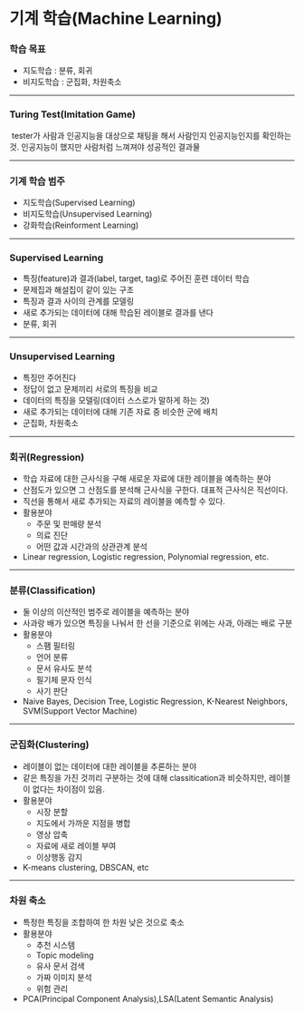 # 기계 학습(Machine Learning)



### 학습 목표

- 지도학습 : 분류, 회귀
- 비지도학습 : 군집화, 차원축소



---



### Turing Test(Imitation Game)

​	tester가 사람과 인공지능을 대상으로 채팅을 해서 사람인지 인공지능인지를 확인하는 것. 인공지능이 했지만 사람처럼 느껴져야 성공적인 결과물



---



### 기계 학습 범주

- 지도학습(Supervised Learning)
- 비지도학습(Unsupervised Learning)
- 강화학습(Reinforment Learning)



---



### Supervised Learning

- 특징(feature)과 결과(label, target, tag)로 주어진 훈련 데이터 학습
- 문제집과 해설집이 같이 있는 구조
- 특징과 결과 사이의 관계를 모델링
- 새로 추가되는 데이터에 대해 학습된 레이블로 결과를 낸다
- 분류, 회귀



---



### Unsupervised Learning

- 특징만 주어진다
- 정답이 없고 문제끼리 서로의 특징을 비교
- 데이터의 특징을 모델링(데이터 스스로가 말하게 하는 것)
- 새로 추가되는 데이터에 대해 기존 자료 중 비슷한 군에 배치
- 군집화, 차원축소



---



### 회귀(Regression)

- 학습 자료에 대한 근사식을 구해 새로운 자료에 대한 레이블을 예측하는 분야
- 산점도가 있으면 그 산점도를 분석해 근사식을 구한다. 대표적 근사식은 직선이다.
- 직선을 통해서 새로 추가되는 자료의 레이블을 예측할 수 있다.
- 활용분야
  - 주문 및 판매량 분석
  - 의료 진단
  - 어떤 값과 시간과의 상관관계 분석
- Linear regression, Logistic regression, Polynomial regression, etc.



---



### 분류(Classification)

- 둘 이상의 이산적인 범주로 레이블을 예측하는 분야
- 사과랑 배가 있으면 특징을 나눠서 한 선을 기준으로 위에는 사과, 아래는 배로 구분
- 활용분야
  - 스팸 필터링
  - 언어 분류
  - 문서 유사도 분석
  - 필기체 문자 인식
  - 사기 판단
- Naive Bayes, Decision Tree, Logistic Regression, K-Nearest Neighbors, SVM(Support  Vector Machine)



---



### 군집화(Clustering)

- 레이블이 없는 데이터에 대한 레이블을 추론하는 분야
- 같은 특징을 가진 것끼리 구분하는 것에 대해 classitication과 비슷하지만, 레이블이 없다는 차이점이 있음.
- 활용분야
  - 시장 분할
  - 지도에서 가까운 지점을 병합
  - 영상 압축
  - 자료에 새로 레이블 부여
  - 이상행동 감지
- K-means clustering, DBSCAN, etc



---



### 차원 축소

- 특정한 특징을 조합하여 한 차원 낮은 것으로 축소
- 활용분야
  - 추천 시스템
  - Topic modeling
  - 유사 문서 검색
  - 가짜 이미지 분석
  - 위험 관리
- PCA(Principal Component Analysis),LSA(Latent Semantic Analysis)